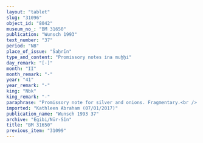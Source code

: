 ```yaml
---
layout: "tablet"
slug: "31096"
object_id: "8042"
museum_no_: "BM 31650"
publication: "Wunsch 1993"
text_number: "37"
period: "NB"
place_of_issue: "Šaḫrīn"
type_and_content: "Promissory notes ina muẖẖi"
day_remark: "[-]"
month: "II"
month_remark: "-"
year: "41"
year_remark: "-"
king: "Nbk"
king_remark: "-"
paraphrase: "Promissory note for silver and onions. Fragmentary.<br /> <strong>B</strong> owes 22 shekels of silver and 5000 bundles of onions to <strong>A<sub>1</sub></strong> and <strong>A<sub>2</sub></strong>. The rest of the tablet is broken off. The first part of the witnesses&#39; name is broken off. Names of one witness and the scribe: Nergal-&scaron;umu-ibni/Bēl-iddin//Sagdidi.<br /> <br /> <strong>A<sub>1</sub></strong> = Kāṣiru/Iqī&scaron;āya//Nūr-S&icirc;n; <strong>A<sub>2</sub></strong> = Iddin-Marduk/Iqī&scaron;āya//Nūr-S&icirc;n; <strong>B</strong> = &Scaron;iriktu/Nūrea//Dannea"
imported: "Kathleen Abraham (07/01/2017)"
publication_name: "Wunsch 1993 37"
archive: "Egibi/Nūr-Sîn"
title: "BM 31650"
previous_item: "31099"
---
```

